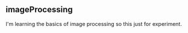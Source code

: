 imageProcessing
----------------------------
I'm learning the basics of image processing so this just for experiment.